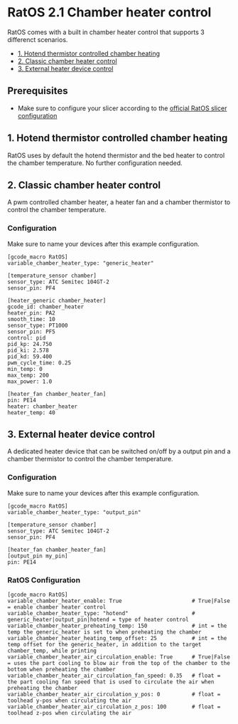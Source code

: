 # RatOS 2.1 Chamber heater control

RatOS comes with a built in chamber heater control that supports 3 differenct scenarios. 

- [1. Hotend thermistor controlled chamber heating](#1-hotend-thermistor-controlled-chamber-heating)
- [2. Classic chamber heater control](#2-classic-chamber-heater-control)
- [3. External heater device control](#3-external-heater-device-control)


## Prerequisites
- Make sure to configure your slicer according to the [official RatOS slicer configuration](../slicers.md)

## 1. Hotend thermistor controlled chamber heating
RatOS uses by default the hotend thermistor and the bed heater to control the chamber temperature. No further configuration needed.

## 2. Classic chamber heater control
A pwm controlled chamber heater, a heater fan and a chamber thermistor to control the chamber temperature. 

### Configuration

Make sure to name your devices after this example configuration. 
```
[gcode_macro RatOS]
variable_chamber_heater_type: "generic_heater"

[temperature_sensor chamber]
sensor_type: ATC Semitec 104GT-2
sensor_pin: PF4

[heater_generic chamber_heater]
gcode_id: chamber_heater
heater_pin: PA2
smooth_time: 10
sensor_type: PT1000
sensor_pin: PF5
control: pid
pid_kp: 24.750
pid_ki: 2.578
pid_kd: 59.400
pwm_cycle_time: 0.25
min_temp: 0
max_temp: 200
max_power: 1.0

[heater_fan chamber_heater_fan]
pin: PE14
heater: chamber_heater
heater_temp: 40
```

## 3. External heater device control
A dedicated heater device that can be switched on/off by a output pin and a chamber thermistor to control the chamber temperature. 

### Configuration

Make sure to name your devices after this example configuration. 
```
[gcode_macro RatOS]
variable_chamber_heater_type: "output_pin"

[temperature_sensor chamber]
sensor_type: ATC Semitec 104GT-2
sensor_pin: PF4

[heater_fan chamber_heater_fan]
[output_pin my_pin]
pin: PE14
```

### RatOS Configuration

```
[gcode_macro RatOS]
variable_chamber_heater_enable: True                      # True|False = enable chamber heater control
variable_chamber_heater_type: "hotend"                    # generic_heater|output_pin|hotend = type of heater control
variable_chamber_heater_preheating_temp: 150              # int = the temp the generic_heater is set to when preheating the chamber
variable_chamber_heater_heating_temp_offset: 25           # int = the temp offset for the generic_heater, in addition to the target chamber_temp, while printing
variable_chamber_heater_air_circulation_enable: True      # True|False = uses the part cooling to blow air from the top of the chamber to the bottom when preheating the chamber
variable_chamber_heater_air_circulation_fan_speed: 0.35   # float = the part cooling fan speed that is used to circulate the air when preheating the chamber
variable_chamber_heater_air_circulation_y_pos: 0          # float = toolhead y-pos when circulating the air
variable_chamber_heater_air_circulation_z_pos: 100        # float = toolhead z-pos when circulating the air
```
